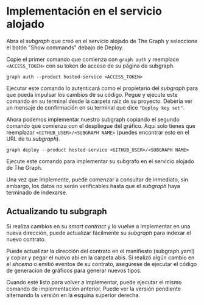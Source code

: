 # Implementación en el servicio alojado

Abra el *subgraph* que creó en el servicio alojado de The Graph y seleccione el botón "Show commands" debajo de Deploy.

Copie el primer comando que comienza con `graph auth` y reemplace ``<ACCESS_TOKEN>`` con su token de acceso de su página de subgraph.

```
graph auth --product hosted-service <ACCESS_TOKEN>
```

Ejecutar este comando lo autenticará como el propietario del *subgraph* para que pueda impulsar los cambios de su código. Pegue y ejecute este comando en su terminal desde la carpeta raíz de su proyecto. Debería ver un mensaje de confirmación en su terminal que dice ``"Deploy key set"``.

Ahora podemos implementar nuestro subgraph copiando el segundo comando que comienza con el despliegue del gráfico. Aquí solo tienes que reemplazar `<GITHUB_USER>/<SUBGRAPH NAME>` (puedes encontrar esto en el URL de tu *subgraph*).

```
graph deploy --product hosted-service <GITHUB_USER>/<SUBGRAPH NAME>
```

Ejecute este comando para implementar su subgrafo en el servicio alojado de The Graph.

Una vez que implemente, puede comenzar a consultar de inmediato, sin embargo, los datos no serán verificables hasta que el *subgraph* haya terminado de indexarse.

## Actualizando tu subgraph

Si realiza cambios en su *smart contract* y lo vuelve a implementar en una nueva dirección, puede actualizar fácilmente su *subgraph* para indexar el nuevo contrato.

Puede actualizar la dirección del contrato en el manifiesto (subgraph.yaml) y copiar y pegar el nuevo abi en la carpeta abis. Si realizó algún cambio en el *shcema* o emitió eventos de su contrato, asegúrese de ejecutar el código de generación de gráficos para generar nuevos tipos.

Cuando esté listo para volver a implementar, puede ejecutar el mismo comando de implementación anterior. Puede ver la versión pendiente alternando la versión en la esquina superior derecha.